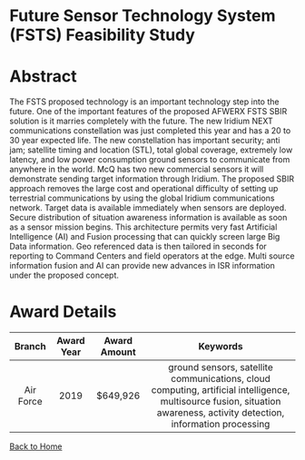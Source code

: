 
Future Sensor Technology System (FSTS) Feasibility Study
========================================================

# Abstract


The FSTS proposed technology is an important technology step into the future. One of the important features of the proposed AFWERX FSTS SBIR solution is it marries completely with the future. The new Iridium NEXT communications constellation was just completed this year and has a 20 to 30 year expected life. The new constellation has important security; anti jam; satellite timing and location (STL), total global coverage, extremely low latency, and low power consumption ground sensors to communicate from anywhere in the world. McQ has two new commercial sensors it will demonstrate sending target information through Iridium. The proposed SBIR approach removes the large cost and operational difficulty of setting up terrestrial communications by using the global Iridium communications network. Target data is available immediately when sensors are deployed. Secure distribution of situation awareness information is available as soon as a sensor mission begins. This architecture permits very fast Artificial Intelligence (AI) and Fusion processing that can quickly screen large Big Data information. Geo referenced data is then tailored in seconds for reporting to Command Centers and field operators at the edge. Multi source information fusion and AI can provide new advances in ISR information under the proposed concept.  

# Award Details

|Branch|Award Year|Award Amount|Keywords|
| :---: | :---: | :---: | :---: |
|Air Force|2019|$649,926|ground sensors, satellite communications, cloud computing, artificial intelligence, multisource fusion, situation awareness, activity detection, information processing|
  
  


[Back to Home](https://github.com/chrischow/dod_sbir_awards#36)